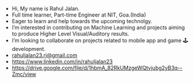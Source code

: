 - Hi, My name is Rahul Jalan.
- Full time learner, Part-time Engineer at NIT, Goa.(India)
- Eager to learn and help towards the upcoming technolgy.
- I’m interested in contributing on Machine Learning and projects aiming to produce Higher Level Visual/Auditory results.
- I’m looking to collaborate on projects related to mobile app and game 	:joystick: development.
-  rahuljalan23.rj@gmail.com
- https://www.linkedin.com/in/rahuljalan23
- https://drive.google.com/file/d/1hbmA_82RkUMzgeWQtvjubg2yB3q--Zmc/view

  
<!---
rahulJalan23/rahulJalan23 is a ✨ special ✨ repository because its `README.md` (this file) appears on your GitHub profile.
You can click the Preview link to take a look at your changes.
--->
